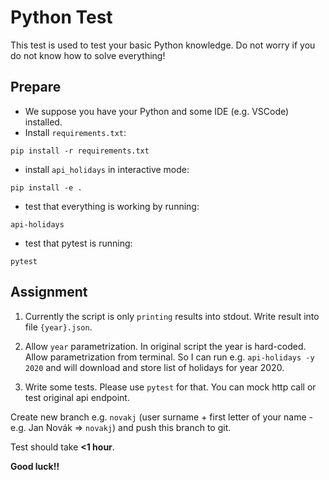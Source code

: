 # Python Test

This test is used to test your basic Python knowledge. Do not worry if you do not know how to solve everything!

## Prepare

- We suppose you have your Python and some IDE (e.g. VSCode) installed.
- Install `requirements.txt`:
```
pip install -r requirements.txt
```
- install `api_holidays` in interactive mode:
```
pip install -e .
```
- test that everything is working by running:

```
api-holidays 
```
- test that pytest is running:
```
pytest
```

## Assignment

1. Currently the script is only `printing` results into stdout. Write result into file `{year}.json`.

2. Allow `year` parametrization. In original script the year is hard-coded. Allow parametrization from terminal. So I can run e.g. `api-holidays -y 2020` and will download and store list of holidays for year 2020.

3. Write some tests. Please use `pytest` for that. You can mock http call or test original api endpoint.

Create new branch e.g. `novakj` (user surname + first letter of your name - e.g. Jan Novák => `novakj`) and push this branch to git.

Test should take **<1 hour**.

**Good luck!!**